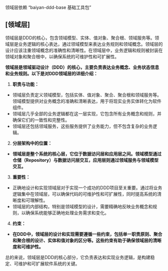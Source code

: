 领域层依赖 “baiyan-ddd-base 基础工具包”

## [领域层]

领域层是DDD的核心，包含领域模型、实体、值对象、聚合根、领域服务等。领域层是业务逻辑的核心表达，通过领域模型来表达业务规则和领域概念。领域层的设计应该注重领域概念的准确性和清晰性。在领域层中，业务逻辑和规则被封装在领域对象和聚合根中，以确保系统的可维护性和可扩展性。


**领域层是领域驱动设计（DDD）的核心，主要负责表达业务概念、业务状态信息和业务规则。以下是对DDD领域层的详细介绍：**

1. **职责与功能：**

- 领域层负责定义领域模型，包括实体、值对象、聚合、聚合根和领域服务等。领域模型提供对业务概念的准确和清晰表达，用于将现实业务实体转化为软件组件。
- 领域层几乎全部的业务逻辑都在这一层实现，它包含所有业务概念和规则，并确保它们的一致性和完整性。
- 领域层还包括领域服务，这些服务提供了业务能力，但不包含复杂的业务逻辑。

2. **分层架构中的位置：**

- **领域层是整个系统的核心层，它位于数据访问层和应用层之间。领域模型通过仓储（Repository）与数据访问层交互，应用层则通过领域服务与领域模型交互。**

3. **重要性：**

- 正确地设计和实现领域层对于实现一个成功的DDD项目至关重要。通过将业务逻辑集中在领域层，可以确保代码的可维护性和可扩展性，同时提高系统的清晰度和可理解性。
- 领域层的内部结构，特别是领域模型的设计，需要精确地反映业务概念和规则，以确保系统能够正确地处理业务需求和变化。

4. **约束：**

- **在DDD中，领域层的设计和实现需要遵循一些约束，包括单一职责原则、聚合和聚合根的设计、实体和值对象的区分等。这些约束有助于确保领域层的清晰度和可维护性。**

总的来说，领域层是DDD的核心部分，它负责表达和实现业务逻辑，是构建稳定、可维护和可扩展软件系统的关键。